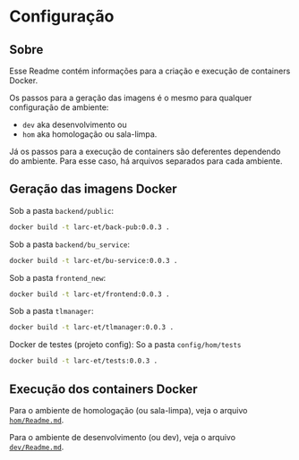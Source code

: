 # Configuração

## Sobre 

Esse Readme contém informações para a criação e execução de containers Docker.

Os passos para a geração das imagens é o mesmo para qualquer configuração de ambiente:
- ```dev``` aka desenvolvimento ou
-  ```hom``` aka homologação ou sala-limpa.

Já os passos para a execução de containers são deferentes dependendo do ambiente.
Para esse caso, há arquivos separados para cada ambiente.


## Geração das imagens Docker


Sob a pasta ``backend/public``:
```bash
docker build -t larc-et/back-pub:0.0.3 .
```
Sob a pasta ``backend/bu_service``:
```bash
docker build -t larc-et/bu-service:0.0.3 .
```
Sob a pasta ``frontend_new``:
```bash
docker build -t larc-et/frontend:0.0.3 .
```
Sob a pasta ``tlmanager``:
```bash
docker build -t larc-et/tlmanager:0.0.3 .
```

Docker de testes (projeto config):
So a pasta ``config/hom/tests``
```bash
docker build -t larc-et/tests:0.0.3 .
```


## Execução dos containers Docker

Para o ambiente de homologação (ou sala-limpa), veja o arquivo [```hom/Readme.md```](./hom/Readme.md).

Para o ambiente de desenvolvimento (ou dev), veja o arquivo [```dev/Readme.md```](./dev/Readme.md).